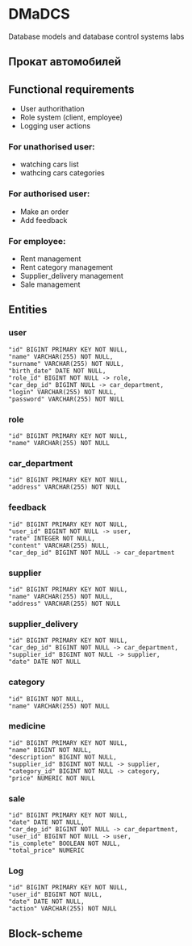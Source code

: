 # DMaDCS
Database models and database control systems labs
## Прокат автомобилей
## Functional requirements
* User authorithation
* Role system (client, employee)
* Logging user actions
### For unathorised user:
* watching cars list
* wathcing cars categories
### For authorised user:
* Make an order
* Add feedback
### For employee:
* Rent management
* Rent category management
* Supplier_delivery management
* Sale management
## Entities
### user
    "id" BIGINT PRIMARY KEY NOT NULL,
    "name" VARCHAR(255) NOT NULL,
    "surname" VARCHAR(255) NOT NULL,
    "birth_date" DATE NOT NULL,
    "role_id" BIGINT NOT NULL -> role,
    "car_dep_id" BIGINT NULL -> car_department,
    "login" VARCHAR(255) NOT NULL,
    "password" VARCHAR(255) NOT NULL
### role
    "id" BIGINT PRIMARY KEY NOT NULL,
    "name" VARCHAR(255) NOT NULL
### car_department
    "id" BIGINT PRIMARY KEY NOT NULL,
    "address" VARCHAR(255) NOT NULL
### feedback
    "id" BIGINT PRIMARY KEY NOT NULL,
    "user_id" BIGINT NOT NULL -> user,
    "rate" INTEGER NOT NULL,
    "content" VARCHAR(255) NULL,
    "car_dep_id" BIGINT NOT NULL -> car_department
### supplier
    "id" BIGINT PRIMARY KEY NOT NULL,
    "name" VARCHAR(255) NOT NULL,
    "address" VARCHAR(255) NOT NULL
### supplier_delivery
    "id" BIGINT PRIMARY KEY NOT NULL,
    "car_dep_id" BIGINT NOT NULL -> car_department,
    "supplier_id" BIGINT NOT NULL -> supplier,
    "date" DATE NOT NULL
### category
    "id" BIGINT NOT NULL,
    "name" VARCHAR(255) NOT NULL
### medicine
    "id" BIGINT PRIMARY KEY NOT NULL,
    "name" BIGINT NOT NULL,
    "description" BIGINT NOT NULL,
    "supplier_id" BIGINT NOT NULL -> supplier,
    "category_id" BIGINT NOT NULL -> category,
    "price" NUMERIC NOT NULL
### sale
    "id" BIGINT PRIMARY KEY NOT NULL,
    "date" DATE NOT NULL,
    "car_dep_id" BIGINT NOT NULL -> car_department,
    "user_id" BIGINT NOT NULL -> user,
    "is_complete" BOOLEAN NOT NULL,
    "total_price" NUMERIC
### Log
    "id" BIGINT PRIMARY KEY NOT NULL,
    "user_id" BIGINT NOT NULL,
    "date" DATE NOT NULL,
    "action" VARCHAR(255) NOT NULL
## Block-scheme
